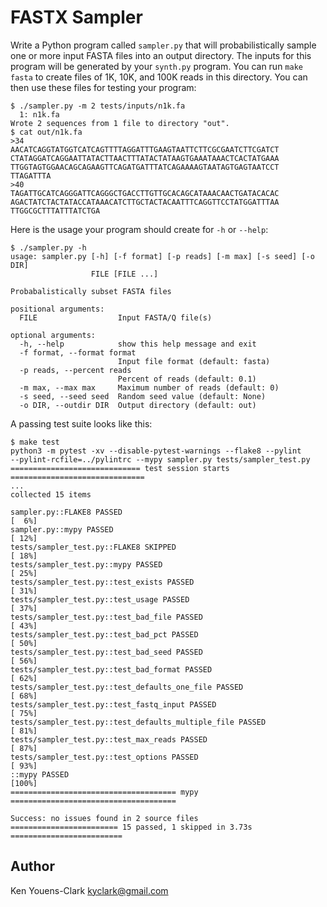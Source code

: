 # FASTX Sampler

Write a Python program called `sampler.py` that will probabilistically sample one or more input FASTA files into an output directory.
The inputs for this program will be generated by your `synth.py` program.
You can run `make fasta` to create files of 1K, 10K, and 100K reads in this directory.
You can then use these files for testing your program:

```
$ ./sampler.py -m 2 tests/inputs/n1k.fa
  1: n1k.fa
Wrote 2 sequences from 1 file to directory "out".
$ cat out/n1k.fa
>34
AACATCAGGTATGGTCATCAGTTTTAGGATTTGAAGTAATTCTTCGCGAATCTTCGATCT
CTATAGGATCAGGAATTATACTTAACTTTATACTATAAGTGAAATAAACTCACTATGAAA
TTGGTAGTGGAACAGCAGAAGTTCAGATGATTTATCAGAAAAGTAATAGTGAGTAATCCT
TTAGATTTA
>40
TAGATTGCATCAGGGATTCAGGGCTGACCTTGTTGCACAGCATAAACAACTGATACACAC
AGACTATCTACTATACCATAAACATCTTGCTACTACAATTTCAGGTTCCTATGGATTTAA
TTGGCGCTTTATTTATCTGA
```

Here is the usage your program should create for `-h` or `--help`:

```
$ ./sampler.py -h
usage: sampler.py [-h] [-f format] [-p reads] [-m max] [-s seed] [-o DIR]
                  FILE [FILE ...]

Probabalistically subset FASTA files

positional arguments:
  FILE                  Input FASTA/Q file(s)

optional arguments:
  -h, --help            show this help message and exit
  -f format, --format format
                        Input file format (default: fasta)
  -p reads, --percent reads
                        Percent of reads (default: 0.1)
  -m max, --max max     Maximum number of reads (default: 0)
  -s seed, --seed seed  Random seed value (default: None)
  -o DIR, --outdir DIR  Output directory (default: out)
```

A passing test suite looks like this:

```
$ make test
python3 -m pytest -xv --disable-pytest-warnings --flake8 --pylint 
--pylint-rcfile=../pylintrc --mypy sampler.py tests/sampler_test.py
============================= test session starts ==============================
...
collected 15 items

sampler.py::FLAKE8 PASSED                                                [  6%]
sampler.py::mypy PASSED                                                  [ 12%]
tests/sampler_test.py::FLAKE8 SKIPPED                                    [ 18%]
tests/sampler_test.py::mypy PASSED                                       [ 25%]
tests/sampler_test.py::test_exists PASSED                                [ 31%]
tests/sampler_test.py::test_usage PASSED                                 [ 37%]
tests/sampler_test.py::test_bad_file PASSED                              [ 43%]
tests/sampler_test.py::test_bad_pct PASSED                               [ 50%]
tests/sampler_test.py::test_bad_seed PASSED                              [ 56%]
tests/sampler_test.py::test_bad_format PASSED                            [ 62%]
tests/sampler_test.py::test_defaults_one_file PASSED                     [ 68%]
tests/sampler_test.py::test_fastq_input PASSED                           [ 75%]
tests/sampler_test.py::test_defaults_multiple_file PASSED                [ 81%]
tests/sampler_test.py::test_max_reads PASSED                             [ 87%]
tests/sampler_test.py::test_options PASSED                               [ 93%]
::mypy PASSED                                                            [100%]
===================================== mypy =====================================

Success: no issues found in 2 source files
======================== 15 passed, 1 skipped in 3.73s =========================
```

## Author

Ken Youens-Clark <kyclark@gmail.com>
